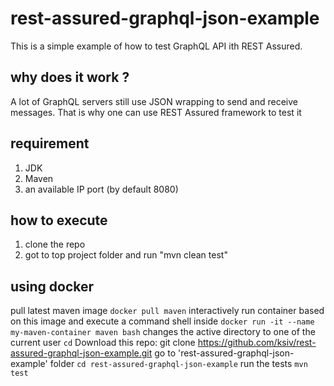 
# rest-assured-graphql-json-example

This is a simple example of how to test GraphQL API ith REST Assured.

## why does it work ? 
A lot of GraphQL servers still use JSON wrapping to send and receive messages. 
That is why one can use REST Assured framework to test it

## requirement
1. JDK
2. Maven
4. an available IP port (by default 8080) 

## how to execute 
1. clone the repo
2. got to top project folder and run "mvn clean test"

## using docker
pull latest maven image `docker pull maven`
interactively run container based on this image and execute a command shell inside `docker run -it --name my-maven-container maven bash`
changes the active directory to one of the current user
`cd`
Download this repo: git clone https://github.com/ksiv/rest-assured-graphql-json-example.git
go to 'rest-assured-graphql-json-example' folder `cd rest-assured-graphql-json-example`
run the tests  `mvn test`


